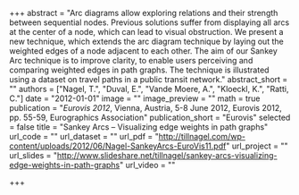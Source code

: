 +++
abstract = "Arc diagrams allow exploring relations and their strength between sequential nodes. Previous solutions suffer from displaying all arcs at the center of a node, which can lead to visual obstruction. We present a new technique, which extends the arc diagram technique by laying out the weighted edges of a node adjacent to each other. The aim of our Sankey Arc technique is to improve clarity, to enable users perceiving and comparing weighted edges in path graphs. The technique is illustrated using a dataset on travel paths in a public transit network."
abstract_short = ""
authors = ["Nagel, T.", "Duval, E.", "Vande Moere, A.", "Kloeckl, K.", "Ratti, C."]
date = "2012-01-01"
image = ""
image_preview = ""
math = true
publication = "*Eurovis 2012*, Vienna, Austria, 5-8 June 2012, Eurovis 2012, pp. 55-59, Eurographics Association"
publication_short = "Eurovis"
selected = false
title = "Sankey Arcs – Visualizing edge weights in path graphs"
url_code = ""
url_dataset = ""
url_pdf = "http://tillnagel.com/wp-content/uploads/2012/06/Nagel-SankeyArcs-EuroVis11.pdf"
url_project = ""
url_slides = "http://www.slideshare.net/tillnagel/sankey-arcs-visualizing-edge-weights-in-path-graphs"
url_video = ""

+++
